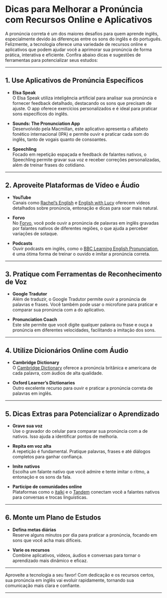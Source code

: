 
# Dicas para Melhorar a Pronúncia com Recursos Online e Aplicativos

A pronúncia correta é um dos maiores desafios para quem aprende inglês, especialmente devido às diferenças entre os sons do inglês e do português. Felizmente, a tecnologia oferece uma variedade de recursos online e aplicativos que podem ajudar você a aprimorar sua pronúncia de forma prática, interativa e eficiente. Confira abaixo dicas e sugestões de ferramentas para potencializar seus estudos:

---

## 1. **Use Aplicativos de Pronúncia Específicos**

- **Elsa Speak**  
  O Elsa Speak utiliza inteligência artificial para analisar sua pronúncia e fornecer feedback detalhado, destacando os sons que precisam de ajuste. O app oferece exercícios personalizados e é ideal para praticar sons específicos do inglês.

- **Sounds: The Pronunciation App**  
  Desenvolvido pela Macmillan, este aplicativo apresenta o alfabeto fonético internacional (IPA) e permite ouvir e praticar cada som do inglês, tanto de vogais quanto de consoantes.

- **Speechling**  
  Focado em repetição espaçada e feedback de falantes nativos, o Speechling permite gravar sua voz e receber correções personalizadas, além de treinar frases do cotidiano.

---

## 2. **Aproveite Plataformas de Vídeo e Áudio**

- **YouTube**  
  Canais como [Rachel’s English](https://www.youtube.com/user/rachelsenglish) e [English with Lucy](https://www.youtube.com/c/EnglishwithLucy) oferecem vídeos detalhados sobre pronúncia, entonação e dicas para soar mais natural.

- **Forvo**  
  No [Forvo](https://forvo.com/), você pode ouvir a pronúncia de palavras em inglês gravadas por falantes nativos de diferentes regiões, o que ajuda a perceber variações de sotaque.

- **Podcasts**  
  Ouvir podcasts em inglês, como o [BBC Learning English Pronunciation](https://www.bbc.co.uk/learningenglish/english/features/pronunciation), é uma ótima forma de treinar o ouvido e imitar a pronúncia correta.

---

## 3. **Pratique com Ferramentas de Reconhecimento de Voz**

- **Google Tradutor**  
  Além de traduzir, o Google Tradutor permite ouvir a pronúncia de palavras e frases. Você também pode usar o microfone para praticar e comparar sua pronúncia com a do aplicativo.

- **Pronunciation Coach**  
  Este site permite que você digite qualquer palavra ou frase e ouça a pronúncia em diferentes velocidades, facilitando a imitação dos sons.

---

## 4. **Utilize Dicionários Online com Áudio**

- **Cambridge Dictionary**  
  O [Cambridge Dictionary](https://dictionary.cambridge.org/) oferece a pronúncia britânica e americana de cada palavra, com áudios de alta qualidade.

- **Oxford Learner’s Dictionaries**  
  Outro excelente recurso para ouvir e praticar a pronúncia correta de palavras em inglês.

---

## 5. **Dicas Extras para Potencializar o Aprendizado**

- **Grave sua voz**  
  Use o gravador do celular para comparar sua pronúncia com a de nativos. Isso ajuda a identificar pontos de melhoria.

- **Repita em voz alta**  
  A repetição é fundamental. Pratique palavras, frases e até diálogos completos para ganhar confiança.

- **Imite nativos**  
  Escolha um falante nativo que você admire e tente imitar o ritmo, a entonação e os sons da fala.

- **Participe de comunidades online**  
  Plataformas como o [italki](https://www.italki.com/) e o [Tandem](https://www.tandem.net/) conectam você a falantes nativos para conversas e trocas linguísticas.

---

## 6. **Monte um Plano de Estudos**

- **Defina metas diárias**  
  Reserve alguns minutos por dia para praticar a pronúncia, focando em sons que você acha mais difíceis.

- **Varie os recursos**  
  Combine aplicativos, vídeos, áudios e conversas para tornar o aprendizado mais dinâmico e eficaz.

---

Aproveite a tecnologia a seu favor! Com dedicação e os recursos certos, sua pronúncia em inglês vai evoluir rapidamente, tornando sua comunicação mais clara e confiante.

---
```